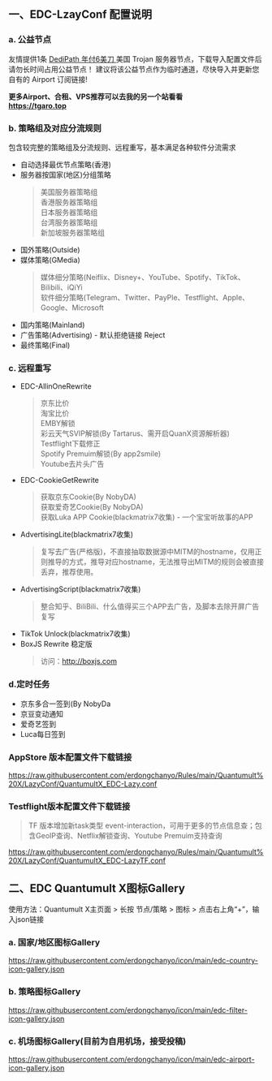## 一、EDC-LzayConf 配置说明
### a. 公益节点
友情提供1条 [DediPath 年付6美刀 ](https://i.tgaro.top/dp6)美国 Trojan 服务器节点，下载导入配置文件后请勿长时间占用公益节点！
建议将该公益节点作为临时通道，尽快导入并更新您自有的 Airport 订阅链接!

**更多Airport、合租、VPS推荐可以去我的另一个站看看**  
**https://tgaro.top**

### b. 策略组及对应分流规则
包含较完整的策略组及分流规则、远程重写，基本满足各种软件分流需求
- 自动选择最优节点策略(香港)
- 服务器按国家(地区)分组策略
  > 美国服务器策略组  
  > 香港服务器策略组  
  > 日本服务器策略组  
  > 台湾服务器策略组  
  > 新加坡服务器策略组  
- 国外策略(Outside)
- 媒体策略(GMedia)
  > 媒体细分策略(Neiflix、Disney+、YouTube、Spotify、TikTok、Bilibili、iQiYi  
  > 软件细分策略(Telegram、Twitter、PayPle、Testflight、Apple、Google、Microsoft  
- 国内策略(Mainland)
- 广告策略(Advertising) - 默认拒绝链接 Reject
- 最终策略(Final)

### c. 远程重写
- EDC-AllinOneRewrite
  > 京东比价  
  > 淘宝比价  
  > EMBY解锁  
  > 彩云天气SVIP解锁(By Tartarus、需开启QuanX资源解析器)  
  > Testflight下载修正  
  > Spotify Premuim解锁(By app2smile)  
  > Youtube去片头广告
- EDC-CookieGetRewrite
  > 获取京东Cookie(By NobyDA)  
  > 获取爱奇艺Cookie(By NobyDA)  
  > 获取Luka APP Cookie(blackmatrix7收集) - 一个宝宝听故事的APP  
- AdvertisingLite(blackmatrix7收集)
  > 复写去广告(严格版)，不直接抽取数据源中MITM的hostname，仅用正则推导的方式，推导对应hostname，无法推导出MITM的规则会被直接丢弃，推荐使用。
- AdvertisingScript(blackmatrix7收集)
  > 整合知乎、BiliBili、什么值得买三个APP去广告，及脚本去除开屏广告复写
- TikTok Unlock(blackmatrix7收集)
- BoxJS Rewrite 稳定版
  > 访问：http://boxjs.com

### d.定时任务
- 京东多合一签到(By NobyDa
- 京豆变动通知
- 爱奇艺签到
- Luca每日签到

### AppStore 版本配置文件下载链接
https://raw.githubusercontent.com/erdongchanyo/Rules/main/Quantumult%20X/LazyConf/QuantumultX_EDC-Lazy.conf
### Testflight版本配置文件下载链接
> TF 版本增加新task类型  event-interaction，可用于更多的节点信息查；包含GeoIP查询、Netflix解锁查询、Youtube Premuim支持查询

https://raw.githubusercontent.com/erdongchanyo/Rules/main/Quantumult%20X/LazyConf/QuantumultX_EDC-LazyTF.conf
## 二、EDC Quantumult X图标Gallery
使用方法：Quantumult X主页面 > 长按 节点/策略 > 图标 > 点击右上角“+”，输入json链接

### a. 国家/地区图标Gallery
https://raw.githubusercontent.com/erdongchanyo/icon/main/edc-country-icon-gallery.json

### b. 策略图标Gallery
https://raw.githubusercontent.com/erdongchanyo/icon/main/edc-filter-icon-gallery.json

### c. 机场图标Gallery(目前为自用机场，接受投稿)
https://raw.githubusercontent.com/erdongchanyo/icon/main/edc-airport-icon-gallery.json
